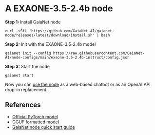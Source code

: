 # A EXAONE-3.5-2.4b node

**Step 1:** Install GaiaNet node

```
curl -sSfL 'https://github.com/GaiaNet-AI/gaianet-node/releases/latest/download/install.sh' | bash
```

**Step 2:** Init with the EXAONE-3.5-2.4b model

```
gaianet init --config https://raw.githubusercontent.com/GaiaNet-AI/node-configs/main/exaone-3.5-2.4b-instruct/config.json
```


**Step 3:** Start the node

```
gaianet start
```

Now you can [use the node](https://docs.gaianet.ai/user-guide/mynode) as a web-based chatbot or as an OpenAI API drop-in replacement.

## References

* [Official PyTorch model](https://huggingface.co/LGAI-EXAONE/EXAONE-3.5-2.4B-Instruct)
* [GGUF formatted model](https://huggingface.co/gaianet/EXAONE-3.5-2.4B-Instruct-GGUF)
* [GaiaNet node quick start guide](https://docs.gaianet.ai/node-guide/quick-start)

